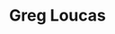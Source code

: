 ---
title: Greg Loucas
linkedin: gregoryloucas
github: gregoryloucas

logzio-role: Solution Architect
sitemap: false
---